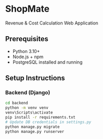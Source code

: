 # ShopMate

Revenue & Cost Calculation Web Application

## Prerequisites
- Python 3.10+
- Node.js + npm
- PostgreSQL installed and running

## Setup Instructions

### Backend (Django)
```bash
cd backend
python -m venv venv
venv\Scripts\activate
pip install -r requirements.txt
# Update DB credentials in settings.py
python manage.py migrate
python manage.py runserver
